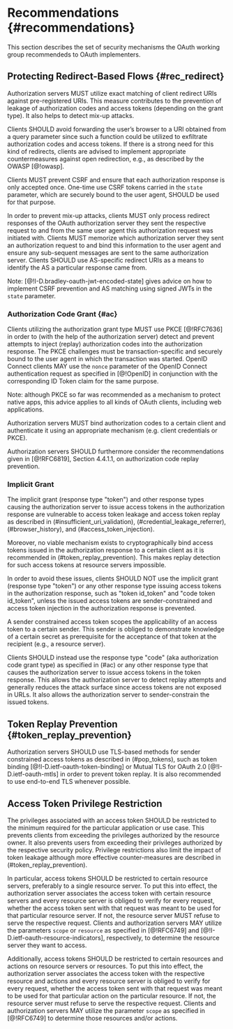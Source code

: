 # Recommendations {#recommendations}
    
This section describes the set of security mechanisms the OAuth
working group recommendeds to OAuth implementers.

## Protecting Redirect-Based Flows {#rec_redirect}

Authorization servers MUST utilize exact matching of client redirect
URIs against pre-registered URIs. This measure contributes to the
prevention of leakage of authorization codes and access tokens
(depending on the grant type). It also helps to detect mix-up attacks.

Clients SHOULD avoid forwarding the user’s browser to a URI obtained
from a query parameter since such a function could be utilized to
exfiltrate authorization codes and access tokens. If there is a strong
need for this kind of redirects, clients are advised to implement
appropriate countermeasures against open redirection, e.g., as
described by the OWASP [@!owasp].


Clients MUST prevent CSRF and ensure that each authorization response
is only accepted once. One-time use CSRF tokens carried in the `state`
parameter, which are securely bound to the user agent, SHOULD be used
for that purpose.
        

In order to prevent mix-up attacks, clients MUST only process redirect
responses of the OAuth authorization server they sent the respective
request to and from the same user agent this authorization request was
initiated with. Clients MUST memorize which authorization server they
sent an authorization request to and bind this information to the user
agent and ensure any sub-sequent messages are sent to the same
authorization server. Clients SHOULD use AS-specific redirect URIs as
a means to identify the AS a particular response came from.
 

Note: [@!I-D.bradley-oauth-jwt-encoded-state] gives advice on how to
implement CSRF prevention and AS matching using signed JWTs in the
`state` parameter. 

### Authorization Code Grant {#ac}

Clients utilizing the authorization grant type MUST use PKCE
[@!RFC7636] in order to (with the help of the authorization server)
detect and prevent attempts to inject (replay) authorization codes
into the authorization response. The PKCE challenges must be
transaction-specific and securely bound to the user agent in which the
transaction was started. OpenID Connect clients MAY use the `nonce`
parameter of the OpenID Connect authentication request as specified in
[@!OpenID] in conjunction with the corresponding ID Token claim for
the same purpose.

Note: although PKCE so far was recommended as a mechanism to protect
native apps, this advice applies to all kinds of OAuth clients,
including web applications.

Authorization servers MUST bind authorization codes to a certain
client and authenticate it using an appropriate mechanism (e.g. client
credentials or PKCE).

Authorization servers SHOULD furthermore consider the recommendations
given in [@!RFC6819], Section 4.4.1.1, on authorization code replay
prevention.

### Implicit Grant
    
The implicit grant (response type "token") and other response types
causing the authorization server to issue access tokens in the
authorization response are vulnerable to access token leakage and
access token replay as described in (#insufficient_uri_validation),
(#credential_leakage_referrer), (#browser_history), and
(#access_token_injection).
    
Moreover, no viable mechanism exists to cryptographically bind access
tokens issued in the authorization response to a certain client as it
is recommended in (#token_replay_prevention). This makes replay
detection for such access tokens at resource servers impossible.
    
In order to avoid these issues, clients SHOULD NOT use the implicit
grant (response type "token") or any other response type issuing
access tokens in the authorization response, such as "token id\_token"
and "code token id\_token", unless the issued access tokens are
sender-constrained and access token injection in the authorization
response is prevented. 
 
A sender constrained access token scopes the applicability of an access
token to a certain sender. This sender is obliged to demonstrate knowledge
of a certain secret as prerequisite for the acceptance of that token at
the recipient (e.g., a resource server).

Clients SHOULD instead use the response type "code" (aka authorization code
grant type) as specified in (#ac) or any other response type that
causes the authorization server to issue access tokens in the token response.
This allows the authorization server to detect replay attempts and 
generally reduces the attack surface since access tokens are not exposed in URLs. It also allows the authorization server to sender-constrain the issued tokens.

## Token Replay Prevention {#token_replay_prevention}

Authorization servers SHOULD use TLS-based methods for sender constrained access 
tokens as described in  (#pop_tokens), such as token 
binding [@!I-D.ietf-oauth-token-binding] or Mutual TLS for 
OAuth 2.0 [@!I-D.ietf-oauth-mtls] in order to prevent token replay. 
It is also recommended to use end-to-end TLS whenever possible.

## Access Token Privilege Restriction

The privileges associated with an access token SHOULD be restricted to the
minimum required for the particular application or use case. This prevents
clients from exceeding the privileges authorized by the resource owner. It also
prevents users from exceeding their privileges authorized by the respective
security policy. Privilege restrictions also limit the impact of token leakage
although more effective counter-measures are described in 
(#token_replay_prevention).

In particular, access tokens SHOULD be restricted to certain resource servers, 
preferably to a single resource server. To put this into effect, the authorization server
associates the access token with certain resource servers and every resource server 
is obliged to verify for every request, whether the access token sent with that request 
was meant to be used for that particular resource server.  If not, the resource server 
MUST refuse to serve the respective request. Clients and authorization servers MAY 
utilize the parameters 
`scope` or `resource` as 
specified in [@!RFC6749] and 
[@!I-D.ietf-oauth-resource-indicators], respectively, to determine
the resource server they want to access.

Additionally, access tokens SHOULD be restricted to certain resources
and actions on resource servers or resources. To put this into effect,
the authorization server associates the access token with the
respective resource and actions and every resource server is obliged
to verify for every request, whether the access token sent with that
request was meant to be used for that particular action on the
particular resource. If not, the resource server must refuse to serve
the respective request. Clients and authorization servers MAY utilize
the parameter `scope` as specified in [@!RFC6749] to determine those
resources and/or actions.


